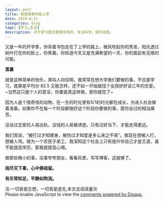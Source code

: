 ```yaml
---
layout: post
title: 我很羡慕你能上学
date: 2019-8-21
categories: blog
tags: [学习,生活]
description: 对于学习我总是很支持的，专注科学，提升自我。
---
```



又是一年的开学季，你背着书包走在了上学的路上，微风吹起你的秀发，阳光透过树叶打在你的脸上，你笑着。你知道今天又是充满希望的一天，你的面前有无限的可能。

**羡慕**

就是这种简单的快乐，真叫人向往啊。我常常在想大学我们要做的事，不应是学习，就算是平均分 82.5 又能怎样。还不如一开始就找个女孩好好谈三年的恋爱。~当然这只是个人的意淫，你要是真这样做，那你就完了~

因为人是个很奇怪的动物，在一生的时光里有5/1的时光都在成长，为进入社会做着准备。如果你不在每一个阶段都做好这个阶段你要做的事，那你会过的相当痛苦。

没谈过恋爱的人易出轨，没钱的人易被诱惑。只有过好当下，才能走得更远。

我们常说，“被打过才知建身，被伤过才知爱是多么来之不易”。我现在想被人打，想被人骂。做为一个农民子弟工，我深知这个社会上只有提升你自己才是王道，虽不能提高学历，那我就提高心境。

做那些微小的事，没事夸夸朋友，看看风景，写写博客，这就够了。

**阅尽天下事，心中佛祖留。**

**有乐常知足，平静如狗流。**


<span id="busuanzi_container_page_pv">
  注:一切皆是忘想，一切皆是虚无,本文总阅读量<span id="busuanzi_value_page_pv"></span>次
</span>


<script id="dsq-count-scr" src="//huiweishijie.disqus.com/count.js" async></script>

<div id="disqus_thread"></div>
<script>

/**
*  RECOMMENDED CONFIGURATION VARIABLES: EDIT AND UNCOMMENT THE SECTION BELOW TO INSERT DYNAMIC VALUES FROM YOUR PLATFORM OR CMS.
*  LEARN WHY DEFINING THESE VARIABLES IS IMPORTANT: https://disqus.com/admin/universalcode/#configuration-variables*/
/*
var disqus_config = function () {
this.page.url = PAGE_URL;  // Replace PAGE_URL with your page's canonical URL variable
this.page.identifier = PAGE_IDENTIFIER; // Replace PAGE_IDENTIFIER with your page's unique identifier variable
};
*/
(function() { // DON'T EDIT BELOW THIS LINE
var d = document, s = d.createElement('script');
s.src = 'https://huiweishijie.disqus.com/embed.js';
s.setAttribute('data-timestamp', +new Date());
(d.head || d.body).appendChild(s);
})();
</script>
<noscript>Please enable JavaScript to view the <a href="https://disqus.com/?ref_noscript">comments powered by Disqus.</a></noscript>


